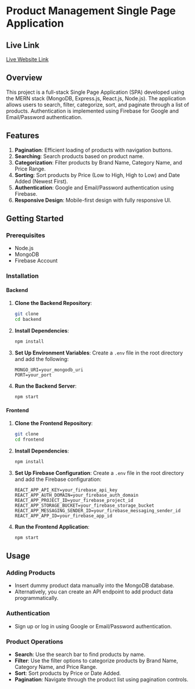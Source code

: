 # Product Management Single Page Application

## Live Link
[Live Website Link](https://your-live-website-link.com)

## Overview
This project is a full-stack Single Page Application (SPA) developed using the MERN stack (MongoDB, Express.js, React.js, Node.js). The application allows users to search, filter, categorize, sort, and paginate through a list of products. Authentication is implemented using Firebase for Google and Email/Password authentication.

## Features
1. **Pagination**: Efficient loading of products with navigation buttons.
2. **Searching**: Search products based on product name.
3. **Categorization**: Filter products by Brand Name, Category Name, and Price Range.
4. **Sorting**: Sort products by Price (Low to High, High to Low) and Date Added (Newest First).
5. **Authentication**: Google and Email/Password authentication using Firebase.
6. **Responsive Design**: Mobile-first design with fully responsive UI.

## Getting Started

### Prerequisites
- Node.js
- MongoDB
- Firebase Account

### Installation

#### Backend

1. **Clone the Backend Repository**:
    ```bash
    git clone
    cd backend
    ```

2. **Install Dependencies**:
    ```bash
    npm install
    ```

3. **Set Up Environment Variables**:
    Create a `.env` file in the root directory and add the following:
    ```env
    MONGO_URI=your_mongodb_uri
    PORT=your_port
    ```

4. **Run the Backend Server**:
    ```bash
    npm start
    ```

#### Frontend

1. **Clone the Frontend Repository**:
    ```bash
    git clone
    cd frontend
    ```

2. **Install Dependencies**:
    ```bash
    npm install
    ```

3. **Set Up Firebase Configuration**:
    Create a `.env` file in the root directory and add the Firebase configuration:
    ```env
    REACT_APP_API_KEY=your_firebase_api_key
    REACT_APP_AUTH_DOMAIN=your_firebase_auth_domain
    REACT_APP_PROJECT_ID=your_firebase_project_id
    REACT_APP_STORAGE_BUCKET=your_firebase_storage_bucket
    REACT_APP_MESSAGING_SENDER_ID=your_firebase_messaging_sender_id
    REACT_APP_APP_ID=your_firebase_app_id
    ```

4. **Run the Frontend Application**:
    ```bash
    npm start
    ```

## Usage

### Adding Products
- Insert dummy product data manually into the MongoDB database.
- Alternatively, you can create an API endpoint to add product data programmatically.

### Authentication
- Sign up or log in using Google or Email/Password authentication.

### Product Operations
- **Search**: Use the search bar to find products by name.
- **Filter**: Use the filter options to categorize products by Brand Name, Category Name, and Price Range.
- **Sort**: Sort products by Price or Date Added.
- **Pagination**: Navigate through the product list using pagination controls.




